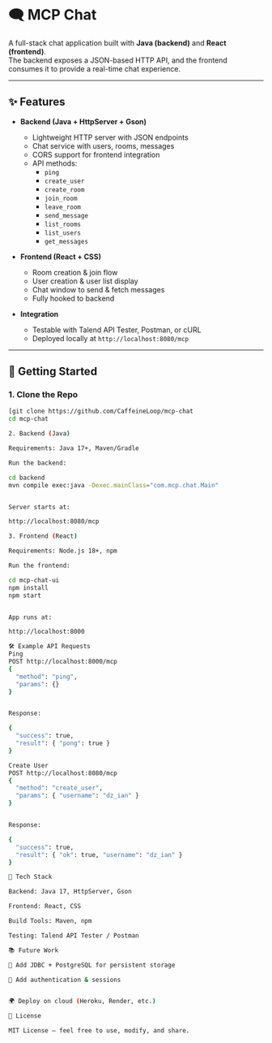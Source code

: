 # 🗨️ MCP Chat

A full-stack chat application built with **Java (backend)** and **React (frontend)**.  
The backend exposes a JSON-based HTTP API, and the frontend consumes it to provide a real-time chat experience.  

---

## ✨ Features

- **Backend (Java + HttpServer + Gson)**  
  - Lightweight HTTP server with JSON endpoints  
  - Chat service with users, rooms, messages  
  - CORS support for frontend integration  
  - API methods:  
    - `ping`  
    - `create_user`  
    - `create_room`  
    - `join_room`  
    - `leave_room`  
    - `send_message`  
    - `list_rooms`  
    - `list_users`  
    - `get_messages`  

- **Frontend (React + CSS)**  
  - Room creation & join flow  
  - User creation & user list display  
  - Chat window to send & fetch messages  
  - Fully hooked to backend  

- **Integration**  
  - Testable with Talend API Tester, Postman, or cURL  
  - Deployed locally at `http://localhost:8080/mcp`  

---

## 🚀 Getting Started

### 1. Clone the Repo
```bash
[git clone https://github.com/CaffeineLoop/mcp-chat
cd mcp-chat

2. Backend (Java)

Requirements: Java 17+, Maven/Gradle

Run the backend:

cd backend
mvn compile exec:java -Dexec.mainClass="com.mcp.chat.Main"


Server starts at:

http://localhost:8080/mcp

3. Frontend (React)

Requirements: Node.js 18+, npm

Run the frontend:

cd mcp-chat-ui
npm install
npm start


App runs at:

http://localhost:8000

🛠 Example API Requests
Ping
POST http://localhost:8000/mcp
{
  "method": "ping",
  "params": {}
}


Response:

{
  "success": true,
  "result": { "pong": true }
}

Create User
POST http://localhost:8080/mcp
{
  "method": "create_user",
  "params": { "username": "dz_ian" }
}


Response:

{
  "success": true,
  "result": { "ok": true, "username": "dz_ian" }
}

🧰 Tech Stack

Backend: Java 17, HttpServer, Gson

Frontend: React, CSS

Build Tools: Maven, npm

Testing: Talend API Tester / Postman

📚 Future Work

🔗 Add JDBC + PostgreSQL for persistent storage

👤 Add authentication & sessions


🌍 Deploy on cloud (Heroku, Render, etc.)

📜 License

MIT License – feel free to use, modify, and share.

